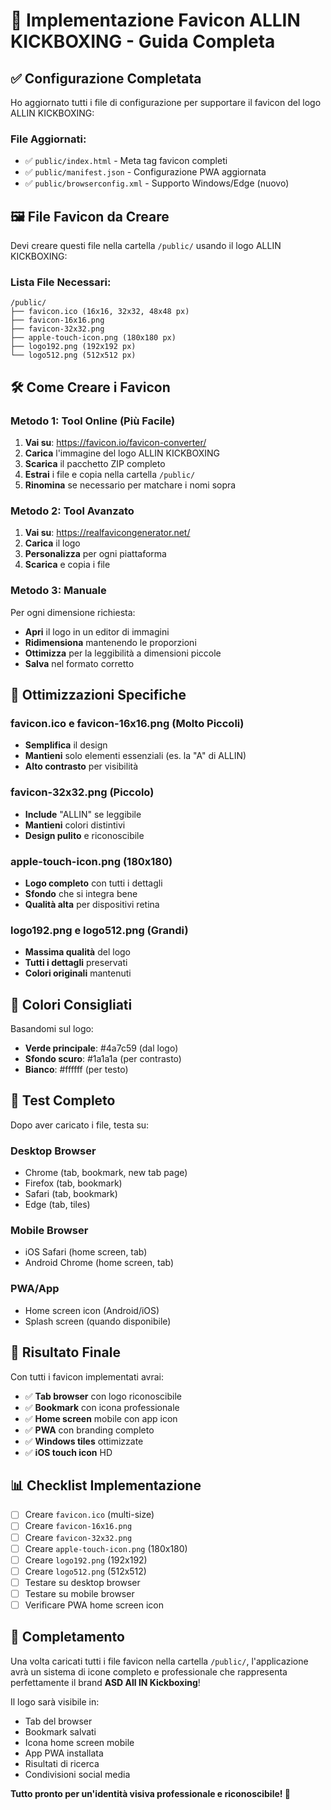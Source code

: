 # 🎯 Implementazione Favicon ALLIN KICKBOXING - Guida Completa

## ✅ **Configurazione Completata**

Ho aggiornato tutti i file di configurazione per supportare il favicon del logo ALLIN KICKBOXING:

### **File Aggiornati:**
- ✅ `public/index.html` - Meta tag favicon completi
- ✅ `public/manifest.json` - Configurazione PWA aggiornata  
- ✅ `public/browserconfig.xml` - Supporto Windows/Edge (nuovo)

## 🖼️ **File Favicon da Creare**

Devi creare questi file nella cartella `/public/` usando il logo ALLIN KICKBOXING:

### **Lista File Necessari:**
```
/public/
├── favicon.ico (16x16, 32x32, 48x48 px)
├── favicon-16x16.png  
├── favicon-32x32.png
├── apple-touch-icon.png (180x180 px)
├── logo192.png (192x192 px)
└── logo512.png (512x512 px)
```

## 🛠️ **Come Creare i Favicon**

### **Metodo 1: Tool Online (Più Facile)**

1. **Vai su**: https://favicon.io/favicon-converter/
2. **Carica** l'immagine del logo ALLIN KICKBOXING
3. **Scarica** il pacchetto ZIP completo
4. **Estrai** i file e copia nella cartella `/public/`
5. **Rinomina** se necessario per matchare i nomi sopra

### **Metodo 2: Tool Avanzato**

1. **Vai su**: https://realfavicongenerator.net/
2. **Carica** il logo
3. **Personalizza** per ogni piattaforma
4. **Scarica** e copia i file

### **Metodo 3: Manuale**

Per ogni dimensione richiesta:
- **Apri** il logo in un editor di immagini
- **Ridimensiona** mantenendo le proporzioni
- **Ottimizza** per la leggibilità a dimensioni piccole
- **Salva** nel formato corretto

## 🎨 **Ottimizzazioni Specifiche**

### **favicon.ico e favicon-16x16.png (Molto Piccoli)**
- **Semplifica** il design
- **Mantieni** solo elementi essenziali (es. la "A" di ALLIN)
- **Alto contrasto** per visibilità

### **favicon-32x32.png (Piccolo)**
- **Include** "ALLIN" se leggibile
- **Mantieni** colori distintivi
- **Design pulito** e riconoscibile

### **apple-touch-icon.png (180x180)**
- **Logo completo** con tutti i dettagli
- **Sfondo** che si integra bene
- **Qualità alta** per dispositivi retina

### **logo192.png e logo512.png (Grandi)**
- **Massima qualità** del logo
- **Tutti i dettagli** preservati
- **Colori originali** mantenuti

## 🎯 **Colori Consigliati**

Basandomi sul logo:
- **Verde principale**: #4a7c59 (dal logo)
- **Sfondo scuro**: #1a1a1a (per contrasto)
- **Bianco**: #ffffff (per testo)

## 📱 **Test Completo**

Dopo aver caricato i file, testa su:

### **Desktop Browser**
- Chrome (tab, bookmark, new tab page)
- Firefox (tab, bookmark)  
- Safari (tab, bookmark)
- Edge (tab, tiles)

### **Mobile Browser**
- iOS Safari (home screen, tab)
- Android Chrome (home screen, tab)

### **PWA/App**
- Home screen icon (Android/iOS)
- Splash screen (quando disponibile)

## 🚀 **Risultato Finale**

Con tutti i favicon implementati avrai:

- ✅ **Tab browser** con logo riconoscibile
- ✅ **Bookmark** con icona professionale  
- ✅ **Home screen** mobile con app icon
- ✅ **PWA** con branding completo
- ✅ **Windows tiles** ottimizzate
- ✅ **iOS touch icon** HD

## 📊 **Checklist Implementazione**

- [ ] Creare `favicon.ico` (multi-size)
- [ ] Creare `favicon-16x16.png`
- [ ] Creare `favicon-32x32.png` 
- [ ] Creare `apple-touch-icon.png` (180x180)
- [ ] Creare `logo192.png` (192x192)
- [ ] Creare `logo512.png` (512x512)
- [ ] Testare su desktop browser
- [ ] Testare su mobile browser
- [ ] Verificare PWA home screen icon

## 🎉 **Completamento**

Una volta caricati tutti i file favicon nella cartella `/public/`, l'applicazione avrà un sistema di icone completo e professionale che rappresenta perfettamente il brand **ASD All IN Kickboxing**!

Il logo sarà visibile in:
- Tab del browser
- Bookmark salvati
- Icona home screen mobile
- App PWA installata
- Risultati di ricerca
- Condivisioni social media

**Tutto pronto per un'identità visiva professionale e riconoscibile! 🥊**